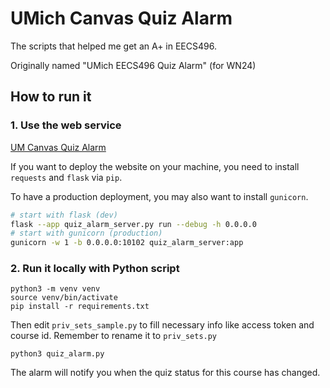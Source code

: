 # UMich Canvas Quiz Alarm

The scripts that helped me get an A+ in EECS496.

Originally named "UMich EECS496 Quiz Alarm" (for WN24)

## How to run it

### 1. Use the web service

[UM Canvas Quiz Alarm](https://wt.zpatronus.top/quiz_alarm/)

If you want to deploy the website on your machine, you need to install `requests` and `flask` via `pip`.

To have a production deployment, you may also want to install `gunicorn`.

```bash
# start with flask (dev)
flask --app quiz_alarm_server.py run --debug -h 0.0.0.0
# start with gunicorn (production)
gunicorn -w 1 -b 0.0.0.0:10102 quiz_alarm_server:app
```

### 2. Run it locally with Python script

```shell
python3 -m venv venv
source venv/bin/activate
pip install -r requirements.txt
```

Then edit `priv_sets_sample.py` to fill necessary info like access token and course id. Remember to rename it to `priv_sets.py`

```shell
python3 quiz_alarm.py
```

The alarm will notify you when the quiz status for this course has changed.
